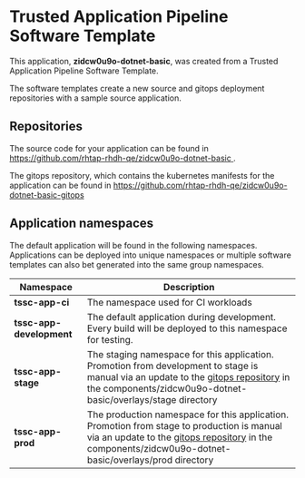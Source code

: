 # Trusted Application Pipeline Software Template

This application, **zidcw0u9o-dotnet-basic**, was created from a Trusted Application Pipeline Software Template.

The software templates create a new source and gitops deployment repositories with a sample source application. 

## Repositories

The source code for your application can be found in [https://github.com/rhtap-rhdh-qe/zidcw0u9o-dotnet-basic ](https://github.com/rhtap-rhdh-qe/zidcw0u9o-dotnet-basic ).
 
The gitops repository, which contains the kubernetes manifests for the application can be found in 
[https://github.com/rhtap-rhdh-qe/zidcw0u9o-dotnet-basic-gitops ](https://github.com/rhtap-rhdh-qe/zidcw0u9o-dotnet-basic-gitops ) 

## Application namespaces 

The default application will be found in the following namespaces. Applications can be deployed into unique namespaces or multiple software templates can also bet generated into the same group namespaces.  

|  Namespace   |  Description   |  
| -------- | -------- |
| **tssc-app-ci** | The namespace used for CI workloads |
| **tssc-app-development** | The default application during development. Every build will be deployed to this namespace for testing. |
| **tssc-app-stage** | The staging namespace for this application. Promotion from development to stage is manual via an update to the [gitops repository](https://github.com/rhtap-rhdh-qe/zidcw0u9o-dotnet-basic-gitops ) in the components/zidcw0u9o-dotnet-basic/overlays/stage directory |
| **tssc-app-prod** | The production namespace for this application. Promotion from stage to production is manual via an update to the [gitops repository](https://github.com/rhtap-rhdh-qe/zidcw0u9o-dotnet-basic-gitops ) in the components/zidcw0u9o-dotnet-basic/overlays/prod directory |